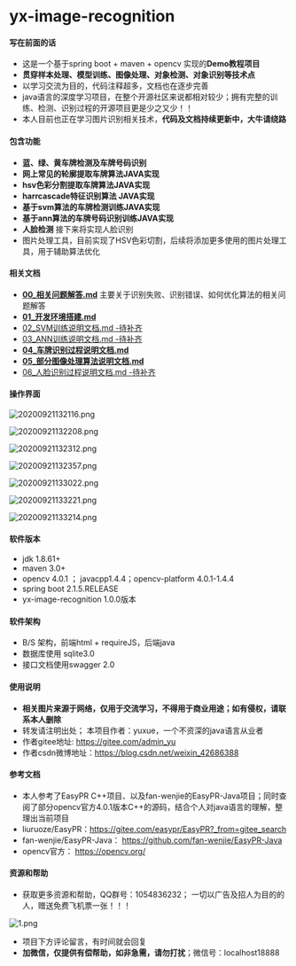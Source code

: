 # yx-image-recognition

#### 写在前面的话
- 这是一个基于spring boot + maven + opencv 实现的**Demo教程项目**
- **贯穿样本处理、模型训练、图像处理、对象检测、对象识别等技术点**
- 以学习交流为目的，代码注释超多，文档也在逐步完善
- java语言的深度学习项目，在整个开源社区来说都相对较少；拥有完整的训练、检测、识别过程的开源项目更是少之又少！！
- 本人目前也正在学习图片识别相关技术，**代码及文档持续更新中，大牛请绕路**



#### 包含功能
- **蓝、绿、黄车牌检测及车牌号码识别**
- **网上常见的轮廓提取车牌算法JAVA实现**
- **hsv色彩分割提取车牌算法JAVA实现**
- **harrcascade特征识别算法 JAVA实现**
- **基于svm算法的车牌检测训练JAVA实现**
- **基于ann算法的车牌号码识别训练JAVA实现**
- **人脸检测**  接下来将实现人脸识别
- 图片处理工具，目前实现了HSV色彩切割，后续将添加更多使用的图片处理工具，用于辅助算法优化


#### 相关文档
- **[00_相关问题解答.md](./doc/00_相关问题解答.md)**
主要关于识别失败、识别错误、如何优化算法的相关问题解答
- **[01_开发环境搭建.md](./doc/01_开发环境搭建.md)**
- [02_SVM训练说明文档.md -待补齐](./doc/02_SVM训练说明文档.md)
- [03_ANN训练说明文档.md -待补齐](./doc/03_ANN训练说明文档.md)
- **[04_车牌识别过程说明文档.md](./doc/04_车牌识别过程说明文档.md)**
- **[05_部分图像处理算法说明文档.md](./doc/05_车牌识别部分算法说明文档.md)**
- [06_人脸识别过程说明文档.md -待补齐](./doc/06_人脸识别过程说明文档.md)


#### 操作界面
![20200921132116.png](./doc/pic/20200921132116.png)

![20200921132208.png](./doc/pic/20200921132208.png)

![20200921132312.png](./doc/pic/20200921132312.png)

![20200921132357.png](./doc/pic/20200921132357.png)

![20200921133022.png](./doc/pic/20200921133022.png)

![20200921133221.png](./doc/pic/20200921133221.png)

![20200921133214.png](./doc/pic/20200921133214.png)

#### 软件版本
- jdk 1.8.61+
- maven 3.0+
- opencv 4.0.1 ； javacpp1.4.4；opencv-platform 4.0.1-1.4.4
- spring boot 2.1.5.RELEASE
- yx-image-recognition 1.0.0版本

#### 软件架构
- B/S 架构，前端html + requireJS，后端java
- 数据库使用 sqlite3.0
- 接口文档使用swagger 2.0

#### 使用说明

- **相关图片来源于网络，仅用于交流学习，不得用于商业用途；如有侵权，请联系本人删除**
- 转发请注明出处； 本项目作者：yuxue，一个不资深的java语言从业者
- 作者gitee地址: https://gitee.com/admin_yu
- 作者csdn微博地址：https://blog.csdn.net/weixin_42686388

#### 参考文档
- 本人参考了EasyPR C++项目、以及fan-wenjie的EasyPR-Java项目；同时查阅了部分opencv官方4.0.1版本C++的源码，结合个人对java语言的理解，整理出当前项目
- liuruoze/EasyPR：https://gitee.com/easypr/EasyPR?_from=gitee_search
- fan-wenjie/EasyPR-Java： https://github.com/fan-wenjie/EasyPR-Java
- opencv官方： https://opencv.org/

#### 资源和帮助
- 获取更多资源和帮助，QQ群号：1054836232；
一切以广告及招人为目的的人，赠送免费飞机票一张！！！

![1.png](./doc/pic/yx-image-recognition群二维码.png)

- 项目下方评论留言，有时间就会回复
- **加微信，仅提供有偿帮助，如非急需，请勿打扰**；微信号：localhost18888